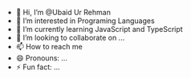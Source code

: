 - 👋 Hi, I’m @Ubaid Ur Rehman
- 👀 I’m interested in Programing Languages
- 🌱 I’m currently learning JavaScript and TypeScript
- 💞️ I’m looking to collaborate on ...
- 📫 How to reach me 
- 😄 Pronouns: ...
- ⚡ Fun fact: ...

